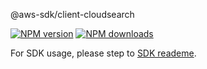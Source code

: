 @aws-sdk/client-cloudsearch

[![NPM version](https://img.shields.io/npm/v/@aws-sdk/client-cloudsearch/preview.svg)](https://www.npmjs.com/package/@aws-sdk/client-cloudsearch)
[![NPM downloads](https://img.shields.io/npm/dm/@aws-sdk/client-cloudsearch.svg)](https://www.npmjs.com/package/@aws-sdk/client-cloudsearch)

For SDK usage, please step to [SDK reademe](https://github.com/aws/aws-sdk-js-v3).
